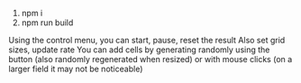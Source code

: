 
1. npm i
2. npm run build

Using the control menu, you can start, pause, reset the result
Also set grid sizes, update rate
You can add cells by generating randomly using the button (also randomly regenerated when resized)
or with mouse clicks (on a larger field it may not be noticeable)
